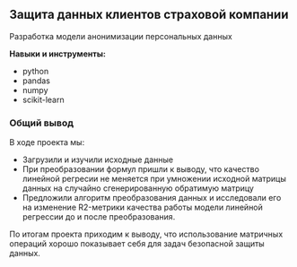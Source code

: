 ## Защита данных клиентов страховой компании

Разработка модели анонимизации персональных данных

**Навыки и инструменты:**
* python
* pandas
* numpy
* scikit-learn

### Общий вывод

В ходе проекта мы:

- Загрузили и изучили исходные данные
- При преобразовании формул пришли к выводу, что качество линейной регресии не меняется при умножении исходной матрицы данных на случайно сгенерированную обратимую матрицу
- Предложили алгоритм преобразования данных и исследовали его на изменение R2-метрики качества работы модели линейной регрессии до и после преобразования.

По итогам проекта приходим к выводу, что использование матричных операций хорошо показывает себя для задач безопасной защиты данных. 
